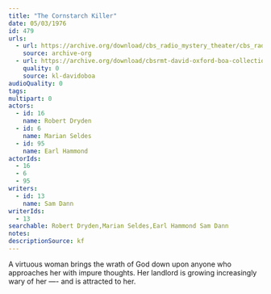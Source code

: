 ```yaml
---
title: "The Cornstarch Killer"
date: 05/03/1976
id: 479
urls: 
  - url: https://archive.org/download/cbs_radio_mystery_theater/cbs_radio_mystery_theater-0451-0500.zip/cbs_radio_mystery_theater-0451-0500%2Fcbsrmt_0479_the_cornstarch_killer.mp3
    source: archive-org
  - url: https://archive.org/download/cbsrmt-david-oxford-boa-collection/CBSRMT-760503-0479-The-Cornstarch-Killer-(128-44)_WBBM-JE-{BoA}.mp3
    quality: 0
    source: kl-davidoboa
audioQuality: 0
tags: 
multipart: 0
actors:  
  - id: 16
    name: Robert Dryden  
  - id: 6
    name: Marian Seldes  
  - id: 95
    name: Earl Hammond
actorIds:  
  - 16  
  - 6  
  - 95
writers:  
  - id: 13
    name: Sam Dann
writerIds:  
  - 13
searchable: Robert Dryden,Marian Seldes,Earl Hammond Sam Dann
notes: 
descriptionSource: kf
---
```

A virtuous woman brings the wrath of God down upon anyone who approaches her with impure thoughts. Her landlord is growing increasingly wary of her —- and is attracted to her.